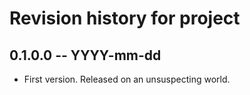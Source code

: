 # Revision history for project 

## 0.1.0.0 -- YYYY-mm-dd

* First version. Released on an unsuspecting world.
